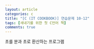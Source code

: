 ```yaml
---
layout: article
categories: c
title: "[C (IT COOKBOOK)] 연습문제 10-12"
tags: [새내기를 위한 첫 C언어 책]
comments: true
---
```


초를 분과 초로 환산하는 프로그램

<script src="https://gist.github.com/junne47/144f8d2a598e587bdf2914a0738bc1b8.js"></script>
